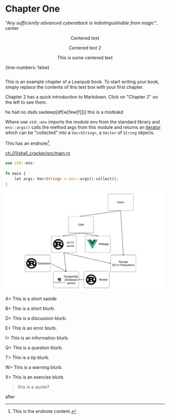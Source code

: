 # Chapter One

*"Any sufficiently advanced cyberattack is indistinguishable from magic"*, center


<center>Centered text</center>

<p align="center">Centered text 2</p>

$$\text{This is some centered text}$$


{line-numbers: false}
```

```

This is an example chapter of a Leanpub book.  To start writing your book, simply replace the contents of this text box with your first chapter.

Chapter 2 has a quick introduction to Markdown. Click on "Chapter 2" on the left to see them.


he had no dsds swdewp[df[w[few[f]]]] this is a mistkakd

Where use `std::env` imports the module env from the standard library and `env::args()` calls the method args from this module and returns an [iterator](https://doc.rust-lang.org/book/ch13-02-iterators.html) which can be "collected" into a `Vec<String>`, a `Vector` of `String` objects.


This has an endnote[^^endnote1].


[ch_01/sha1_cracker/src/main.rs](https://github.com/skerkour/black-hat-rust/tree/main/ch_01)

```rust
use std::env;

fn main {
    let args: Vec<String> = env::args().collect();
}
```


![Architecture](architecture.svg)

A> This is a short saside


B> This is a short blurb.

D> This is a discussion blurb.

E> This is an error blurb.

I> This is an information blurb.

Q> This is a question blurb.

T> This is a tip blurb.

W> This is a warning blurb.

X> This is an exercise blurb.

> this is a quote?

<!-- {type: code, format: rust, line-numbers: false}
![Rust main](https://raw.githubusercontent.com/skerkour/black-hat-rust/main/ch_01/sha1_cracker/src/main.rs) -->

after


[^^endnote1]: This is the endnote content.

